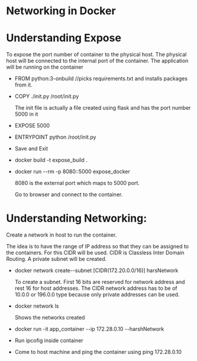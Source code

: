 # Networking in Docker


# Understanding Expose

To expose the port number of container to the physical host. The physical host will be connected to the internal port of the container. The application will be running on the container



*   FROM python:3-onbuild //picks requirements.txt and installs packages from it.
*   COPY ./init.py /root/init.py

    The init file is actually a file created using flask and has the port number 5000 in it

*   EXPOSE 5000
*   ENTRYPOINT python /root/init.py
*   Save and Exit
*   docker build -t expose_build .
*   docker run --rm -p 8080::5000 expose_docker

    8080 is the external port which maps to 5000 port.


    Go to browser and connect to the container. 



# Understanding Networking:

Create a network in host to run the container.

The idea is to have the range of IP address so that they can be assigned to the containers. For this CIDR will be used. CIDR is Classless Inter Domain Routing. A private subnet will be created.  



*   docker network  create--subnet [CIDR(172.20.0.0/16)] harsNetwork

    To create a subnet. First 16 bits are reserved for network address and rest 16 for host addresses. The CIDR network address has to be of 10.0.0 or 196.0.0 type because only private addresses can be used. 

*   docker network ls

    Shows the networks created 

*   docker run -it app_container --ip 172.28.0.10 --harshNetwork
*   Run ipcofig inside container 
*   Come to host machine and ping the container using ping 172.28.0.10
